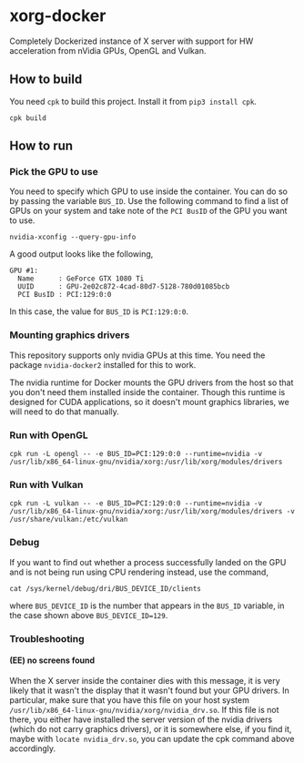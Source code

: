 # xorg-docker

Completely Dockerized instance of X server with support for HW acceleration from nVidia GPUs, OpenGL and Vulkan.

## How to build

You need `cpk` to build this project.
Install it from `pip3 install cpk`.

```shell
cpk build
```

## How to run

### Pick the GPU to use

You need to specify which GPU to use inside the container.
You can do so by passing the variable `BUS_ID`.
Use the following command to find a list of GPUs on your system
and take note of the `PCI BusID` of the GPU you want to use.

```shell
nvidia-xconfig --query-gpu-info
```

A good output looks like the following,

```text
GPU #1:
  Name      : GeForce GTX 1080 Ti
  UUID      : GPU-2e02c872-4cad-80d7-5128-780d01085bcb
  PCI BusID : PCI:129:0:0
```

In this case, the value for `BUS_ID` is `PCI:129:0:0`.


### Mounting graphics drivers

This repository supports only nvidia GPUs at this time.
You need the package `nvidia-docker2` installed for this to work.

The nvidia runtime for Docker mounts the GPU drivers from the host
so that you don't need them installed inside the container.
Though this runtime is designed for CUDA applications, so it doesn't
mount graphics libraries, we will need to do that manually.


### Run with OpenGL

```shell
cpk run -L opengl -- -e BUS_ID=PCI:129:0:0 --runtime=nvidia -v /usr/lib/x86_64-linux-gnu/nvidia/xorg:/usr/lib/xorg/modules/drivers
```

### Run with Vulkan

```shell
cpk run -L vulkan -- -e BUS_ID=PCI:129:0:0 --runtime=nvidia -v /usr/lib/x86_64-linux-gnu/nvidia/xorg:/usr/lib/xorg/modules/drivers -v /usr/share/vulkan:/etc/vulkan
```


### Debug

If you want to find out whether a process successfully landed on the GPU and is not being run
using CPU rendering instead, use the command,

```shell
cat /sys/kernel/debug/dri/BUS_DEVICE_ID/clients
```

where `BUS_DEVICE_ID` is the number that appears in the `BUS_ID` variable, in the case shown above
`BUS_DEVICE_ID=129`.


### Troubleshooting

#### (EE) no screens found

When the X server inside the container dies with this message, it is very likely that it wasn't 
the display that it wasn't found but your GPU drivers.
In particular, make sure that you have this file on your host system
`/usr/lib/x86_64-linux-gnu/nvidia/xorg/nvidia_drv.so`.
If this file is not there, you either have installed the server version of the nvidia drivers 
(which do not carry graphics drivers), or it is somewhere else, if you find it, maybe with 
`locate nvidia_drv.so`, you can update the cpk command above accordingly.